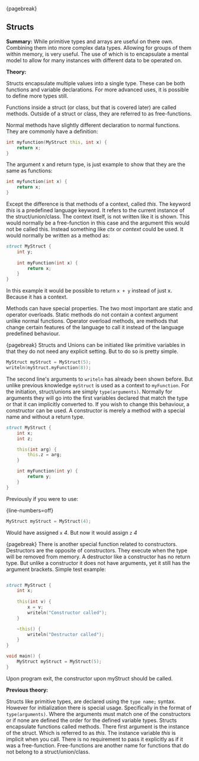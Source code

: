 {pagebreak}

## Structs
**Summary:**
While primitive types and arrays are useful on there own. Combining them into more complex data types. Allowing for groups of them within memory, is very useful. The use of which is to encapsulate a mental model to allow for many instances with different data to be operated on.

**Theory:**

Structs encapsulate multiple values into a single type. These can be both functions and variable declarations. For more advanced uses, it is possible to define more types still.

Functions inside a struct (or class, but that is covered later) are called methods. Outside of a struct or class, they are referred to as free-functions.

Normal methods have slightly different declaration to normal functions. They are commonly have a definition:

```D
int myfunction(MyStruct this, int x) {
	return x;
}
```
The argument x and return type, is just example to show that they are the same as functions:

```D
int myfunction(int x) {
	return x;
}
```
Except the difference is that methods of a context, called *this*. The keyword *this* is a predefined language keyword. It refers to the current instance of the struct/union/class.
The context itself, is not written like it is shown. This would normally be a free-function in this case and the argument this would not be called this. Instead something like *ctx* or *context* could be used. It would normally be written as a method as:

```D
struct MyStruct {
	int y;
	
	int myFunction(int x) {
		return x;
	}
}
```
In this example it would be possible to return ``x + y`` instead of just x. Because it has a context.

Methods can have special properties. The two most important are static and operator overloads.
Static methods do not contain a context argument unlike normal functions.
Operator overload methods, are methods that change certain features of the language to call it instead of the language predefined behaviour.

{pagebreak}
Structs and Unions can be initiated like primitive variables in that they do not need any explicit setting. But to do so is pretty simple.

```D
MyStruct myStruct = MyStruct(5);
writeln(myStruct.myFunction(8));
```

The second line's arguments to ``writeln`` has already been shown before. But unlike previous knowledge ``myStruct`` is used as a context to ``myFunction``.
For the initiation, struct/unions are simply ``type(arguments)``. Normally for arguments they will go into the first variables declared that match the type or that it can implicitly converted to. If you wish to change this behaviour, a constructor can be used.
A constructor is merely a method with a special name and without a return type.

```D
struct MyStruct {
	int x;
	int z;

	this(int arg) {
		this.z = arg;
	}

	int myFunction(int y) {
		return y;
	}
}

```
Previously if you were to use:

{line-numbers=off}
```D
MyStruct myStruct = MyStruct(4);
```

Would have assigned ``x`` *4*. But now it would assign ``z`` *4*

{pagebreak}
There is another special function related to constructors. Destructors are the opposite of constructors. They execute when the type will be removed from memory. A destructor like a constructor has no return type. But unlike a constructor it does not have arguments, yet it still has the argument brackets.
Simple test example:

```D

struct MyStruct {
	int x;
	
	this(int v) {
		x = v;
		writeln("Constructor called");
	}

	~this() {
		writeln("Destructor called");
	}
}

void main() {
	MyStruct myStruct = MyStruct(5);	
}
```
Upon program exit, the constructor upon myStruct should be called.

**Previous theory:**

Structs like primitive types, are declared using the ``type name;`` syntax. However for initialization there is special usage. Specifically in the format of ``type(arguments)``. Where the arguments must match one of the constructors or if none are defined the order for the defined variable types.
Structs encapsulate functions called methods. There first argument is the instance of the struct. Which is referred to as *this*. The instance variable *this* is implicit when you call. There is no requirement to pass it explicitly as if it was a free-function. Free-functions are another name for functions that do not belong to a struct/union/class.